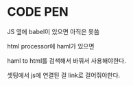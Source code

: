 # CODE PEN

JS 옆에 babel이 있으면  아직은 못씀

html processor에 haml가 있으면

haml to html를 검색해서 바꿔서 사용해야한다.

셋팅에서 js에 연결된 걸 link로 걸어줘야한다.